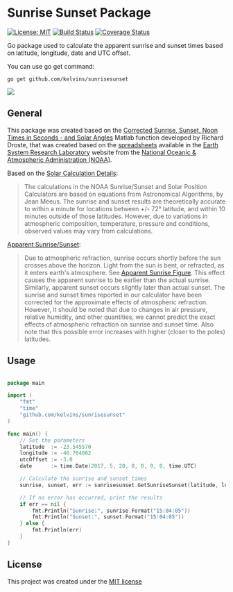 Sunrise Sunset Package
==========================

[![License: MIT](https://img.shields.io/badge/License-MIT-brightgreen.svg)](LICENSE)
[![Build Status](https://travis-ci.org/kelvins/sunrisesunset.svg?branch=master)](https://travis-ci.org/kelvins/sunrisesunset)
[![Coverage Status](https://coveralls.io/repos/github/kelvins/sunrisesunset/badge.svg?branch=master)](https://coveralls.io/github/kelvins/sunrisesunset?branch=master)

Go package used to calculate the apparent sunrise and sunset times based on latitude, longitude, date and UTC offset.

You can use go get command:

    go get github.com/kelvins/sunrisesunset

![](http://i.imgur.com/hjUZT28.jpg)

General
----

This package was created based on the [Corrected Sunrise, Sunset, Noon Times in Seconds - and Solar Angles][1] Matlab function developed by Richard Droste, that was created based on the [spreadsheets][2] available in the [Earth System Research Laboratory][3] website from the [National Oceanic & Atmospheric Administration (NOAA)][4].

Based on the [Solar Calculation Details][5]:

> The calculations in the NOAA Sunrise/Sunset and Solar Position Calculators are based on equations from Astronomical Algorithms, by Jean Meeus. The sunrise and sunset results are theoretically accurate to within a minute for locations between +/- 72° latitude, and within 10 minutes outside of those latitudes. However, due to variations in atmospheric composition, temperature, pressure and conditions, observed values may vary from calculations.

[Apparent Sunrise/Sunset][6]:

> Due to atmospheric refraction, sunrise occurs shortly before the sun crosses above the horizon. Light from the sun is bent, or refracted, as it enters earth's atmosphere. See [Apparent Sunrise Figure][7]. This effect causes the apparent sunrise to be earlier than the actual sunrise. Similarly, apparent sunset occurs slightly later than actual sunset. The sunrise and sunset times reported in our calculator have been corrected for the approximate effects of atmospheric refraction. However, it should be noted that due to changes in air pressure, relative humidity, and other quantities, we cannot predict the exact effects of atmospheric refraction on sunrise and sunset time. Also note that this possible error increases with higher (closer to the poles) latitudes.

Usage
----

``` go

package main

import (
    "fmt"
    "time"
    "github.com/kelvins/sunrisesunset"
)

func main() {
    // Set the parameters
    latitude  := -23.545570
    longitude := -46.704082
    utcOffset := -3.0
    date      := time.Date(2017, 5, 20, 0, 0, 0, 0, time.UTC)

    // Calculate the sunrise and sunset times
    sunrise, sunset, err := sunrisesunset.GetSunriseSunset(latitude, longitude, utcOffset, date)

    // If no error has occurred, print the results
    if err == nil {
        fmt.Println("Sunrise:", sunrise.Format("15:04:05"))
        fmt.Println("Sunset:", sunset.Format("15:04:05"))
    } else {
        fmt.Println(err)
    }
}

```

License
----

This project was created under the [MIT license][8]


  [1]: https://www.mathworks.com/matlabcentral/fileexchange/62180-corrected-sunrise--sunset--noon-times-in-seconds-and-solar-angles?requestedDomain=www.mathworks.com
  [2]: https://www.esrl.noaa.gov/gmd/grad/solcalc/calcdetails.html
  [3]: https://www.esrl.noaa.gov/
  [4]: http://www.noaa.gov/
  [5]: https://www.esrl.noaa.gov/gmd/grad/solcalc/calcdetails.html
  [6]: https://www.esrl.noaa.gov/gmd/grad/solcalc/glossary.html#A
  [7]: https://www.esrl.noaa.gov/gmd/grad/solcalc/apparent_sunrise.gif
  [8]: LICENSE
